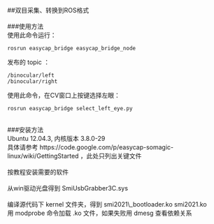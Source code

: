##双目采集、转换到ROS格式<br />
<br />
###使用方法<br />
使用此命令运行：<br />

    rosrun easycap_bridge easycap_bridge_node

发布的 topic ：<br />

    /binocular/left
    /binocular/right

使用此命令，在CV窗口上按键选择左眼：<br />

    rosrun easycap_bridge select_left_eye.py

<br />
###安装方法<br />
Ubuntu 12.04.3, 内核版本 3.8.0-29<br />
具体请参考 https://code.google.com/p/easycap-somagic-linux/wiki/GettingStarted ，此处只列出关键文件<br />
<br />
按教程安装需要的软件<br />
<br />
从win驱动光盘得到 SmiUsbGrabber3C.sys <br />
<br />
编译源代码下 kernel 文件夹，得到 smi2021\_bootloader.ko smi2021.ko<br />
用 modprobe 命令加载 .ko 文件，如果失败用 dmesg 查看依赖关系<br />
<br />
<br />
